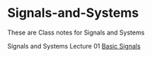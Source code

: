 # Signals-and-Systems

These are Class notes for Signals and Systems

Signals and Systems Lecture 01 [Basic Signals](Signals-Lecture-Notes/Signals_and_Systems_Lecture_01_Basic_Signals.pdf)
